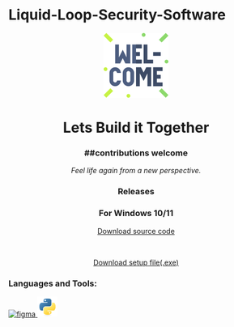 # Liquid-Loop-Security-Software
<p align="center">
  <img src="https://github.com/amalprasad0/Liquid-Loop-Security-Software/blob/master/welcome-back.png" width="128">
  <br />
  <h1 align="center">Lets Build it Together</h1>
  <h3 align="center">

##contributions welcome

  </h3>
</p>

<p align="center">
  <i>Feel life again from a new perspective.</i>
</p>




<h3 align="center">Releases</h3>
<h3 align="center">For Windows 10/11</h3>
<p align="center"><a href="https://github.com/amalprasad0/Liquid-Loop-Security-Software/releases/tag/v1.0.3"> Download source code</a></p>
<br>
<p align="center"><a href="https://github.com/amalprasad0/Liquid-Loop-Security-Software/releases/download/v1.0.3/Setup.exe"> Download setup file(.exe)</a></p>





<h3 align="left">Languages and Tools:</h3>
<p align="left"> <a href="https://www.figma.com/" target="_blank" rel="noreferrer"> <img src="https://www.vectorlogo.zone/logos/figma/figma-icon.svg" alt="figma" width="40" height="40"/> </a> <a href="https://www.python.org" target="_blank" rel="noreferrer"> <img src="https://raw.githubusercontent.com/devicons/devicon/master/icons/python/python-original.svg" alt="python" width="40" height="40"/> </a> <a href="https://www.qt.io/" target="_blank" rel="noreferrer">
